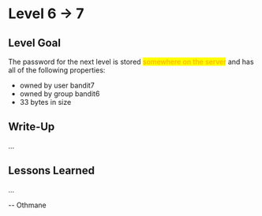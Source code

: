 # Level 6 → 7

## Level Goal

The password for the next level is stored <mark style="color:orange;">somewhere on the server</mark> and has all of the following properties:

* owned by user bandit7
* owned by group bandit6
* 33 bytes in size



## Write-Up

...



## Lessons Learned

...



\-- Othmane



